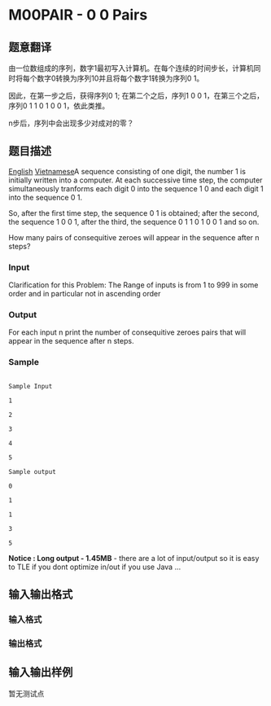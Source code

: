 # M00PAIR - 0 0 Pairs

## 题意翻译

由一位数组成的序列，数字1最初写入计算机。在每个连续的时间步长，计算机同时将每个数字0转换为序列10并且将每个数字1转换为序列0 1。

因此，在第一步之后，获得序列0 1; 在第二个之后，序列1 0 0 1，在第三个之后，序列0 1 1 0 1 0 0 1，依此类推。

n步后，序列中会出现多少对成对的零？

## 题目描述

 [English](/problems/M00PAIR/en/) [Vietnamese](/problems/M00PAIR/vn/)A sequence consisting of one digit, the number 1 is initially written into a computer. At each successive time step, the computer simultaneously tranforms each digit 0 into the sequence 1 0 and each digit 1 into the sequence 0 1.

So, after the first time step, the sequence 0 1 is obtained; after the second, the sequence 1 0 0 1, after the third, the sequence 0 1 1 0 1 0 0 1 and so on.

How many pairs of consequitive zeroes will appear in the sequence after n steps?

### Input

Clarification for this Problem: The Range of inputs is from 1 to 999 in some order and in particular not in ascending order

### Output

For each input n print the number of consequitive zeroes pairs that will appear in the sequence after n steps.

### Sample

```

Sample Input

1

2

3

4

5

Sample output

0

1

1

3

5

```

**Notice : Long output - 1.45MB** - there are a lot of input/output so it is easy to TLE if you dont optimize in/out if you use Java ...

## 输入输出格式

### 输入格式

### 输出格式

## 输入输出样例

暂无测试点

